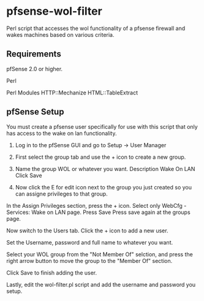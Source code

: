 pfsense-wol-filter
==================

Perl script that accesses the wol functionality of a pfsense firewall and wakes machines based on various criteria.

Requirements
------------

pfSense 2.0 or higher.

Perl

Perl Modules
HTTP::Mechanize
HTML::TableExtract

pfSense Setup
-------------
You must create a pfsense user specifically for use with this script that only
has access to the wake on lan functionality.

1. Log in to the pfSense GUI and go to Setup -> User Manager

2. First select the group tab and use the + icon to create a new group.

3. Name the group WOL or whatever you want.
   Description Wake On LAN
   Click Save

4. Now click the E for edit icon next to the group you just created so you can
assigne privileges to that group.

In the Assign Privileges section, press the + icon.
Select only WebCfg - Services: Wake on LAN page.
Press Save
Press save again at the groups page.

Now switch to the Users tab.
Click the + icon to add a new user.

Set the Username, password and full name to whatever you want.

Select your WOL group from the "Not Member Of" selction, and press the
right arrow button to move the group to the "Member Of" section.

Click Save to finish adding the user.

Lastly, edit the wol-filter.pl script and add the username and password you setup.

